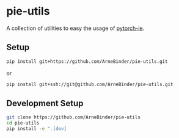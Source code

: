 # pie-utils
A collection of utilities to easy the usage of [pytorch-ie](https://github.com/ChristophAlt/pytorch-ie).

## Setup

```bash
pip install git+https://github.com/ArneBinder/pie-utils.git
```
or
```bash
pip install git+ssh://git@github.com/ArneBinder/pie-utils.git
```

## Development Setup

```bash
git clone https://github.com/ArneBinder/pie-utils
cd pie-utils
pip install -e ".[dev]
```
